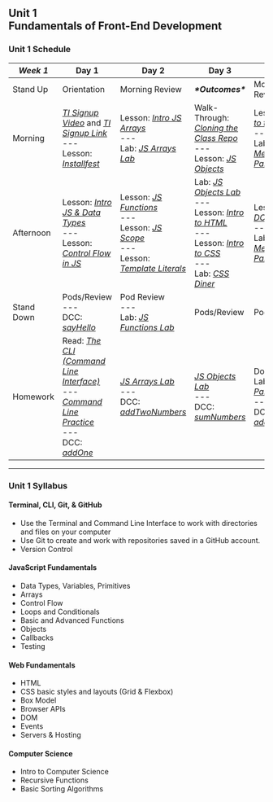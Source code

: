 ## Unit 1 <br> Fundamentals of Front-End Development

### Unit 1 Schedule
| ***Week 1*** | Day 1 | Day 2 | Day 3 | Day 4 | Day 5 |
| -- | -- | -- | -- | -- | -- |
| Stand Up | Orientation | Morning Review | ***\*Outcomes\**** | Morning Review | Morning Review |
| Morning | [*TI Signup Video*](https://generalassembly.wistia.com/medias/azqzv27yqa) and [*TI Signup Link*](https://generalassemb.ly/lms-enroll/bPRPhsMEMus=)<br>---<br>Lesson: [*Installfest*](https://hub.generalassemb.ly/learn/course/front-end-fundamentals-21-us-online-wc-11-september-2023-7-december-2023-200994/fundamentals-of-javascript/getting-started) | Lesson: [*Intro JS Arrays*](https://hub.generalassemb.ly/learn/course/front-end-fundamentals-21-us-online-wc-11-september-2023-7-december-2023-200994/fundamentals-of-javascript/intro-to-js?page=4)<br>---<br>Lab: [*JS Arrays Lab*](https://hub.generalassemb.ly/learn/course/front-end-fundamentals-21-us-online-wc-11-september-2023-7-december-2023-200994/fundamentals-of-javascript/intro-to-js?page=7) | Walk-Through: [*Cloning the Class Repo*](https://git.generalassemb.ly/SEIR-6-5-23/course-materials#class-repo-structure)<br>---<br>Lesson: [*JS Objects*](https://hub.generalassemb.ly/learn/course/front-end-fundamentals-21-us-online-wc-11-september-2023-7-december-2023-200994/fundamentals-of-javascript/intro-to-js-continued?page=7) | Lesson: [*Intro to the DOM*](https://hub.generalassemb.ly/learn/course/front-end-fundamentals-21-us-online-wc-11-september-2023-7-december-2023-200994/dom-manipulation-events/introduction-to-the-dom?page=1)<br>---<br>Lab: [*DOM Menu Lab Part 1*](https://hub.generalassemb.ly/learn/course/front-end-fundamentals-21-us-online-wc-11-september-2023-7-december-2023-200994/dom-manipulation-events/introduction-to-the-dom?page=2) | Lesson: [*Guide to Building a Broswer Game*](https://hub.generalassemb.ly/learn/course/front-end-fundamentals-21-us-online-wc-11-september-2023-7-december-2023-200994/building-a-browser-game/building-a-browser-game?page=1)<br>---<br>Lesson: [*Connect 4 Code Along*](https://hub.generalassemb.ly/learn/course/front-end-fundamentals-21-us-online-wc-11-september-2023-7-december-2023-200994/building-a-browser-game/building-a-browser-game?page=2) |
| Afternoon | Lesson: [*Intro JS & Data Types*](https://hub.generalassemb.ly/learn/course/front-end-fundamentals-21-us-online-wc-11-september-2023-7-december-2023-200994/fundamentals-of-javascript/intro-to-js?page=1)<br>---<br>Lesson: [*Control Flow in JS*](https://hub.generalassemb.ly/learn/course/front-end-fundamentals-21-us-online-wc-11-september-2023-7-december-2023-200994/fundamentals-of-javascript/intro-to-js?page=2) | Lesson: [*JS Functions*](https://hub.generalassemb.ly/learn/course/front-end-fundamentals-21-us-online-wc-11-september-2023-7-december-2023-200994/fundamentals-of-javascript/intro-to-js-continued?page=1)<br>---<br>Lesson: [*JS Scope*](https://hub.generalassemb.ly/learn/course/front-end-fundamentals-21-us-online-wc-11-september-2023-7-december-2023-200994/fundamentals-of-javascript/intro-to-js-continued?page=5)<br>---<br>Lesson: [*Template Literals*](https://hub.generalassemb.ly/learn/course/front-end-fundamentals-21-us-online-wc-11-september-2023-7-december-2023-200994/fundamentals-of-javascript/intro-to-js-continued?page=9) | Lab: [*JS Objects Lab*](https://hub.generalassemb.ly/learn/course/front-end-fundamentals-21-us-online-wc-11-september-2023-7-december-2023-200994/fundamentals-of-javascript/intro-to-js-continued?page=8)<br>---<br>Lesson: [*Intro to HTML*](https://hub.generalassemb.ly/learn/manager/course/02fc79d4-2bf7-488d-8d73-5a1ededd9ae8/sections/lesson/4ae89290-42f4-40f4-8042-2b1bf818ebc1/topic/851a2086-ad86-4d6f-88bc-4de3503fefe7?tab=content)<br>---<br>Lesson: [*Intro to CSS*](https://hub.generalassemb.ly/learn/manager/course/02fc79d4-2bf7-488d-8d73-5a1ededd9ae8/sections/lesson/1acd24dd-3b90-4ca0-a771-f779672e2d9c/topic/23611810-f428-4d3d-855d-8075338301b4?tab=content)<br>---<br>Lab: [*CSS Diner*](https://flukeout.github.io/) | Lesson: [*DOM Events*](https://hub.generalassemb.ly/learn/course/front-end-fundamentals-21-us-online-wc-11-september-2023-7-december-2023-200994/dom-manipulation-events/introduction-to-the-dom?page=3)<br>---<br>Lab: [*DOM Menu Lab Part 2*](https://hub.generalassemb.ly/learn/course/front-end-fundamentals-21-us-online-wc-11-september-2023-7-december-2023-200994/dom-manipulation-events/introduction-to-the-dom?page=4) | Quiz: [*Quiz 1*](/quizzes/wk01.md)<br>---<br>Lesson: [*Connect 4 Code Along (cont.)*](https://hub.generalassemb.ly/learn/course/front-end-fundamentals-21-us-online-wc-11-september-2023-7-december-2023-200994/building-a-browser-game/building-a-browser-game?page=2)<br>---<br>Lab: [*Tic-Tac-Toe*](https://hub.generalassemb.ly/learn/course/front-end-fundamentals-21-us-online-wc-11-september-2023-7-december-2023-200994/weekend-assignment/building-tic-tac-toe?page=1) |
| Stand Down | Pods/Review<br>---<br>DCC: [*sayHello*](https://hub.generalassemb.ly/learn/course/daily-coding-challenges-us-online-wc-11-september-2023-7-december-2023-200994/daily-coding-challenges/daily-coding-challenges?page=1) | Pod Review<br>---<br>Lab: [*JS Functions Lab*](https://hub.generalassemb.ly/learn/course/front-end-fundamentals-21-us-online-wc-11-september-2023-7-december-2023-200994/fundamentals-of-javascript/intro-to-js-continued?page=6) | Pods/Review | Pods/Review | Pods/Review |
| Homework | Read: [*The CLI (Command Line Interface)*](https://hub.generalassemb.ly/learn/course/front-end-fundamentals-21-us-online-wc-11-september-2023-7-december-2023-200994/fundamentals-of-javascript/getting-started?page=2)<br>---<br>[*Command Line Practice*](https://hub.generalassemb.ly/learn/course/front-end-fundamentals-21-us-online-wc-11-september-2023-7-december-2023-200994/fundamentals-of-javascript/getting-started?page=3)<br>---<br>DCC: [*addOne*](https://hub.generalassemb.ly/learn/course/daily-coding-challenges-us-online-wc-11-september-2023-7-december-2023-200994/daily-coding-challenges/daily-coding-challenges?page=2) | [*JS Arrays Lab*](https://hub.generalassemb.ly/learn/course/front-end-fundamentals-21-us-online-wc-11-september-2023-7-december-2023-200994/fundamentals-of-javascript/intro-to-js?page=7)<br>---<br>DCC: [*addTwoNumbers*](https://hub.generalassemb.ly/learn/course/daily-coding-challenges-us-online-wc-11-september-2023-7-december-2023-200994/daily-coding-challenges/daily-coding-challenges?page=3) | [*JS Objects Lab*](https://hub.generalassemb.ly/learn/course/front-end-fundamentals-21-us-online-wc-11-september-2023-7-december-2023-200994/fundamentals-of-javascript/intro-to-js-continued?page=8)<br>---<br>DCC: [*sumNumbers*](https://hub.generalassemb.ly/learn/course/daily-coding-challenges-us-online-wc-11-september-2023-7-december-2023-200994/daily-coding-challenges/daily-coding-challenges?page=4) | Dom Menu Lab [*Part 1*](https://hub.generalassemb.ly/learn/course/front-end-fundamentals-21-us-online-wc-11-september-2023-7-december-2023-200994/dom-manipulation-events/introduction-to-the-dom?page=2) & [*Part 2*](https://hub.generalassemb.ly/learn/course/front-end-fundamentals-21-us-online-wc-11-september-2023-7-december-2023-200994/dom-manipulation-events/introduction-to-the-dom?page=4)<br>---<br>DCC: [*addList*](https://hub.generalassemb.ly/learn/course/daily-coding-challenges-us-online-wc-11-september-2023-7-december-2023-200994/daily-coding-challenges/daily-coding-challenges?page=5) | [*Tic-Tac-Toe*](https://hub.generalassemb.ly/learn/course/front-end-fundamentals-21-us-online-wc-11-september-2023-7-december-2023-200994/weekend-assignment/building-tic-tac-toe?page=1)<br>---<br>DCC: [*computeRemainder*](https://hub.generalassemb.ly/learn/course/daily-coding-challenges-us-online-wc-11-september-2023-7-december-2023-200994/daily-coding-challenges/daily-coding-challenges?page=6) |

----

### Unit 1 Syllabus

#### Terminal, CLI, Git, & GitHub
- Use the Terminal and Command Line Interface to work with directories and files on your computer
- Use Git to create and work with repositories saved in a GitHub account.
- Version Control
  
#### JavaScript Fundamentals
- Data Types, Variables, Primitives
- Arrays
- Control Flow
- Loops and Conditionals
- Basic and Advanced Functions
- Objects
- Callbacks
- Testing
  
#### Web Fundamentals
- HTML
- CSS basic styles and layouts (Grid & Flexbox)
- Box Model
- Browser APIs
- DOM
- Events
- Servers & Hosting

#### Computer Science
- Intro to Computer Science
- Recursive Functions
- Basic Sorting Algorithms
